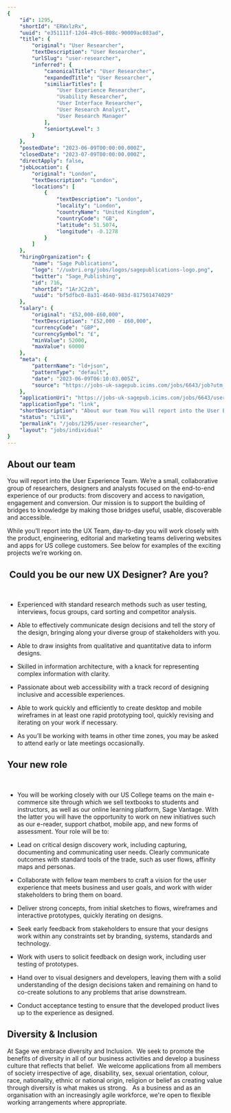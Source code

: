 ```yaml
---
{
	"id": 1295,
	"shortId": "ERWxlzRx",
	"uuid": "e351111f-12d4-49c6-808c-90009ac083ad",
	"title": {
		"original": "User Researcher",
		"textDescription": "User Researcher",
		"urlSlug": "user-researcher",
		"inferred": {
			"canonicalTitle": "User Researcher",
			"expandedTitle": "User Researcher",
			"similiarTitles": [
				"User Experience Researcher",
				"Usability Researcher",
				"User Interface Researcher",
				"User Research Analyst",
				"User Research Manager"
			],
			"seniortyLevel": 3
		}
	},
	"postedDate": "2023-06-09T00:00:00.000Z",
	"closedDate": "2023-07-09T00:00:00.000Z",
	"directApply": false,
	"jobLocation": {
		"original": "London",
		"textDescription": "London",
		"locations": [
			{
				"textDescription": "London",
				"locality": "London",
				"countryName": "United Kingdom",
				"countryCode": "GB",
				"latitude": 51.5074,
				"longitude": -0.1278
			}
		]
	},
	"hiringOrganization": {
		"name": "Sage Publications",
		"logo": "//uxbri.org/jobs/logos/sagepublications-logo.png",
		"twitter": "Sage_Publishing",
		"id": 716,
		"shortId": "1ArJC2zh",
		"uuid": "bf5dfbc0-8a31-4640-983d-817501474029"
	},
	"salary": {
		"original": "£52,000-£60,000",
		"textDescription": "£52,000 - £60,000",
		"currencyCode": "GBP",
		"currencySymbol": "£",
		"minValue": 52000,
		"maxValue": 60000
	},
	"meta": {
		"patternName": "ld+json",
		"patternType": "default",
		"date": "2023-06-09T06:10:03.005Z",
		"source": "https://jobs-uk-sagepub.icims.com/jobs/6643/job?utm_source=indeed_integration&iis=Job+Board&iisn=Indeed&indeed-apply-token=73a2d2b2a8d6d5c0a62696875eaebd669103652d3f0c2cd5445d3e66b1592b0f&mobile=false&width=1100&height=500&bga=true&needsRedirect=false&jan1offset=0&jun1offset=60"
	},
	"applicationUri": "https://jobs-uk-sagepub.icims.com/jobs/6643/user-experience-designer-%28%c2%a352%2c000---%c2%a360%2c000-per-annum%29/login",
	"applicationType": "link",
	"shortDescription": "About our team You will report into the User Experience Team. We’re’ a small, collaborative group of researchers, designers and analysts focused on the end-to-end-- experience of our products: from",
	"status": "LIVE",
	"permalink": "/jobs/1295/user-researcher",
	"layout": "jobs/individual"
}
---
```

<h2>About our team</h2><p>You will report into the User Experience Team. We’re a small, collaborative group of researchers, designers and analysts focused on the end-to-end experience of our products: from discovery and access to navigation, engagement and conversion. Our mission is to support the building of bridges to knowledge by making those bridges useful, usable, discoverable and accessible.</p><p>While you’ll report into the UX Team, day-to-day you will work closely with the product, engineering, editorial and marketing teams delivering websites and apps for US college customers. See below for examples of the exciting projects we’re working on.</p><h2><em>&nbsp;</em>Could you be our new UX Designer? Are you?</h2><p><strong>&nbsp;</strong></p><ul><li><p>Experienced with standard research methods such as user testing, interviews, focus groups, card sorting and competitor analysis.</p></li><li><p>Able to effectively communicate design decisions and tell the story of the design, bringing along your diverse group of stakeholders with you.</p></li><li><p>Able to draw insights from qualitative and quantitative data to inform designs.</p></li><li><p>Skilled in information architecture, with a knack for representing complex information with clarity.</p></li><li><p>Passionate about web accessibility with a track record of designing inclusive and accessible experiences.</p></li><li><p>Able to work quickly and efficiently to create desktop and mobile wireframes in at least one rapid prototyping tool, quickly revising and iterating on your work if necessary.</p></li><li><p>As you’ll be working with teams in other time zones, you may be asked to attend early or late meetings occasionally.</p></li></ul><h2>Your new role</h2><p><strong>&nbsp;</strong></p><ul><li><p>You will be working closely with our US College teams on the main e-commerce site through which we sell textbooks to students and instructors, as well as our online learning platform, Sage Vantage. With the latter you will have the opportunity to work on new initiatives such as our e-reader, support chatbot, mobile app, and new forms of assessment. Your role will be to:</p></li><li><p>Lead on critical design discovery work, including capturing, documenting and communicating user needs. Clearly communicate outcomes with standard tools of the trade, such as user flows, affinity maps and personas.</p></li><li><p>Collaborate with fellow team members to craft a vision for the user experience that meets business and user goals, and work with wider stakeholders to bring them on board.</p></li><li><p>Deliver strong concepts, from initial sketches to flows, wireframes and interactive prototypes, quickly iterating on designs.</p></li><li><p>Seek early feedback from stakeholders to ensure that your designs work within any constraints set by branding, systems, standards and technology.</p></li><li><p>Work with users to solicit feedback on design work, including user testing of prototypes.</p></li><li><p>Hand over to visual designers and developers, leaving them with a solid understanding of the design decisions taken and remaining on hand to co-create solutions to any problems that arise downstream.</p></li><li><p>Conduct acceptance testing to ensure that the developed product lives up to the experience as designed.</p></li></ul><h2>Diversity &amp; Inclusion</h2><p>At Sage we embrace diversity and Inclusion.&nbsp; We seek to promote the benefits of diversity in all of our business activities and develop a business culture that reflects that belief.&nbsp;&nbsp;We welcome applications from all members of society irrespective of age, disability, sex, sexual orientation, colour, race, nationality, ethnic or national origin, religion or belief as creating value through diversity is what makes us strong.&nbsp;&nbsp; As a business and as an organisation with an increasingly agile workforce, we're open to flexible working arrangements where appropriate.</p>
